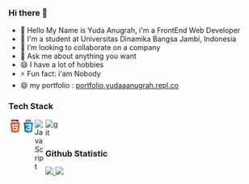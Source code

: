 ### Hi there 👋

- 🔭 Hello My Name is Yuda Anugrah, i'm a FrontEnd Web Developer
- 🌱 I'm a student at Universitas Dinamika Bangsa Jambi, Indonesia
- 👯 I’m looking to collaborate on a company
- 💬 Ask me about anything you want
- 😄 I have a lot of hobbies
- ⚡ Fun fact: i'am Nobody
- 😄 my portfolio : <a href="https://portfolio.yudaaanugrah.repl.co">portfolio.yudaaanugrah.repl.co</a>


### Tech Stack
<a title = "HTML5" href="https://www.w3.org/html/" target="_blank"><img align="left" alt="HTML5" width="26px" src="https://raw.githubusercontent.com/github/explore/80688e429a7d4ef2fca1e82350fe8e3517d3494d/topics/html/html.png" /></a>

<a title = "CSS3" href="https://www.w3schools.com/css/" target="_blank"><img align="left" alt="CSS3" width="26px" src="https://raw.githubusercontent.com/github/explore/80688e429a7d4ef2fca1e82350fe8e3517d3494d/topics/css/css.png" /></a>

<a href="#"><img align="left" alt="JavaScript" title="JavaScript" width="21px" src="https://upload.wikimedia.org/wikipedia/commons/9/99/Unofficial_JavaScript_logo_2.svg" /></a>  

<a href="https://git-scm.com/" target="_blank"> <img align="left" alt="git" width="26px" src="https://www.vectorlogo.zone/logos/git-scm/git-scm-icon.svg"/> </a>
  <br>
  <br>

### Github Statistic
<p align="left">
<a href="https://github.com/Yyuud1">
  <img width="400px" src="https://github-readme-stats-eight-theta.vercel.app/api?username=Yyuud1&show_icons=true&theme=algolia&include_all_commits=true&count_private=true"/>
  <img width="400px" src="https://github-readme-stats-eight-theta.vercel.app/api/top-langs/?username=Yyuud1&layout=compact&langs_count=8&theme=algolia"/>
</a>
</p>


